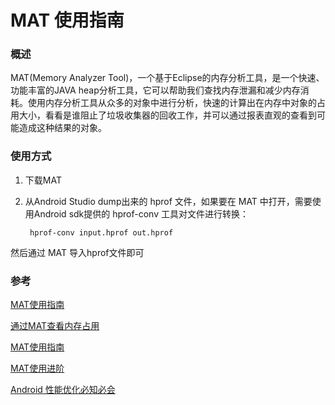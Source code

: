 # MAT 使用指南

### 概述

MAT(Memory Analyzer Tool)，一个基于Eclipse的内存分析工具，是一个快速、功能丰富的JAVA heap分析工具，它可以帮助我们查找内存泄漏和减少内存消耗。使用内存分析工具从众多的对象中进行分析，快速的计算出在内存中对象的占用大小，看看是谁阻止了垃圾收集器的回收工作，并可以通过报表直观的查看到可能造成这种结果的对象。

### 使用方式
1. 下载MAT
2. 从Android Studio dump出来的 hprof 文件，如果要在 MAT 中打开，需要使用Android sdk提供的 hprof-conv 工具对文件进行转换：

		hprof-conv input.hprof out.hprof

然后通过 MAT 导入hprof文件即可

### 参考

[MAT使用指南](https://www.androidperformance.com/2015/04/11/AndroidMemory-Usage-Of-MAT)

[通过MAT查看内存占用](https://blog.csdn.net/xiaanming/article/details/42396507)

[MAT使用指南](http://www.importnew.com/2433.html)

[MAT使用进阶](https://www.androidperformance.com/2015/04/11/AndroidMemory-Usage-Of-MAT-Pro/)

[Android 性能优化必知必会](https://www.androidperformance.com/2018/05/07/Android-performance-optimization-skills-and-tools/)